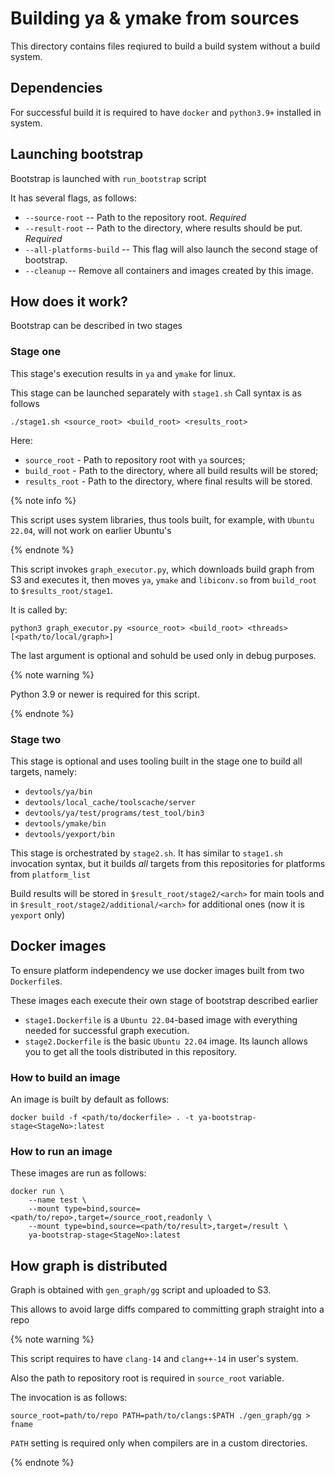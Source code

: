 # Building ya & ymake from sources

This directory contains files reqiured to build a build system without a build system.

## Dependencies

For successful build it is required to have `docker` and `python3.9+` installed in system.

## Launching bootstrap

Bootstrap is launched with `run_bootstrap` script

It has several flags, as follows:

- `--source-root` -- Path to the repository root. _Required_
- `--result-root` -- Path to the directory, where results should be put. _Required_
- `--all-platforms-build` -- This flag will also launch the second stage of bootstrap.
- `--cleanup` -- Remove all containers and images created by this image.

## How does it work?

Bootstrap can be described in two stages

### Stage one

This stage's execution results in `ya` and `ymake` for linux.

This stage can be launched separately with `stage1.sh`
Call syntax is as follows
```
./stage1.sh <source_root> <build_root> <results_root>
```
Here:
* `source_root` - Path to repository root with `ya` sources;
* `build_root` - Path to the directory, where all build results will be stored;
* `results_root` - Path to the directory, where final results will be stored.

{% note info %}

This script uses system libraries, thus tools built, for example, with `Ubuntu 22.04`, will not work on earlier Ubuntu's

{% endnote %}

This script invokes `graph_executor.py`, which downloads build graph from S3 and executes it, then moves `ya`, `ymake` and `libiconv.so` from `build_root` to `$results_root/stage1`.

It is called by:
```
python3 graph_executor.py <source_root> <build_root> <threads> [<path/to/local/graph>]
```

The last argument is optional and sohuld be used only in debug purposes.

{% note warning %}

Python 3.9 or newer is required for this script.

{% endnote %}

### Stage two

This stage is optional and uses tooling built in the stage one to build all targets, namely:
- `devtools/ya/bin`
- `devtools/local_cache/toolscache/server`
- `devtools/ya/test/programs/test_tool/bin3`
- `devtools/ymake/bin`
- `devtools/yexport/bin`

This stage is orchestrated by `stage2.sh`.
It has similar to `stage1.sh` invocation syntax, but it builds _all_ targets from this repositories for platforms from `platform_list`

Build results will be stored in `$result_root/stage2/<arch>` for main tools and in `$result_root/stage2/additional/<arch>` for additional ones (now it is `yexport` only)

## Docker images

To ensure platform independency we use docker images built from two `Dockerfile`s.

These images each execute their own stage of bootstrap described earlier
* `stage1.Dockerfile` is a `Ubuntu 22.04`-based image with everything needed for successful graph execution.
* `stage2.Dockerfile` is the basic `Ubuntu 22.04` image.
Its launch allows you to get all the tools distributed in this repository.

### How to build an image

An image is built by default as follows:
```
docker build -f <path/to/dockerfile> . -t ya-bootstrap-stage<StageNo>:latest
```

### How to run an image

These images are run as follows:
```
docker run \
    --name test \
    --mount type=bind,source=<path/to/repo>,target=/source_root,readonly \
    --mount type=bind,source=<path/to/result>,target=/result \
    ya-bootstrap-stage<StageNo>:latest
```

## How graph is distributed

Graph is obtained with `gen_graph/gg` script and uploaded to S3.

This allows to avoid large diffs compared to committing graph straight into a repo

{% note warning %}

This script requires to have `clang-14` and `clang++-14` in user's system.

Also the path to repository root is required in `source_root` variable.

The invocation is as follows:
```
source_root=path/to/repo PATH=path/to/clangs:$PATH ./gen_graph/gg > fname
```

`PATH` setting is required only when compilers are in a custom directories.

{% endnote %}
